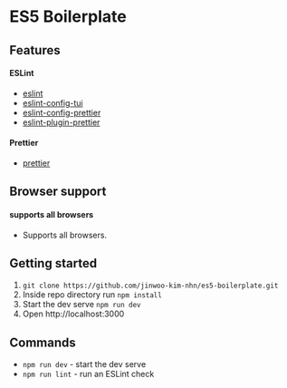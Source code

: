 # ES5 Boilerplate

## Features

#### ESLint
* [eslint](https://eslint.org/)
* [eslint-config-tui](https://github.com/nhnent/tui.eslint.config)
* [eslint-config-prettier](https://github.com/prettier/eslint-config-prettier)
* [eslint-plugin-prettier](https://github.com/prettier/eslint-plugin-prettier)

#### Prettier
* [prettier](https://prettier.io/)

## Browser support

#### supports all browsers

* Supports all browsers.

## Getting started

1. `git clone https://github.com/jinwoo-kim-nhn/es5-boilerplate.git`
2. Inside repo directory run `npm install`
3. Start the dev serve `npm run dev`
4. Open http://localhost:3000

## Commands
* `npm run dev` - start the dev serve
* `npm run lint` - run an ESLint check
